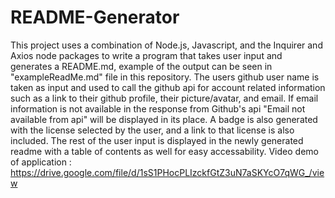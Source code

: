 # README-Generator
This project uses a combination of Node.js, Javascript, and the Inquirer and Axios node packages to write a program that takes user input and generates a README.md, example of the output can be seen in "exampleReadMe.md" file in this repository. The users github user name is taken as input and used to call the github api for account related information such as a link to their github profile, their picture/avatar, and email. If email information is not available in the response from Github's api "Email not available from api" will be displayed in its place. A badge is also generated with the license selected by the user, and a link to that license is also included. The rest of the user input is displayed in the newly generated readme with a table of contents as well for easy accessability.
Video demo of application : https://drive.google.com/file/d/1sS1PHocPLIzckfGtZ3uN7aSKYcO7qWG_/view
